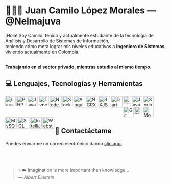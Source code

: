 # 👨🏻‍💻 Juan Camilo López Morales &mdash; @Nelmajuva

¡Hola! Soy Camilo, ténico y actualmente estudiante de la tecnología de Análisis y Desarrollo de Sistemas de Información,<br/>
teniendo cómo meta lograr mis niveles educativos a **Ingeniero de Sistemas**, viviendo actualmente en Colombia.<br/><br/>

**Trabajando en el sector privado, mientras estudio al mismo tiempo.**

## 💻 Lenguajes, Tecnologías y Herramientas
<div>
  <img align="left" alt="Laravel" width="32px" src="https://upload.wikimedia.org/wikipedia/commons/thumb/9/9a/Laravel.svg/1200px-Laravel.svg.png" >
  <img align="left" alt="PHP" width="32px" src="https://cdn3.iconfinder.com/data/icons/popular-services-brands/512/php-512.png" >
  <img align="left" alt="JavaScript" width="32px" src="https://upload.wikimedia.org/wikipedia/commons/thumb/9/99/Unofficial_JavaScript_logo_2.svg/800px-Unofficial_JavaScript_logo_2.svg.png" >
  <img align="left" alt="TypeScript" width="32px" src="https://upload.wikimedia.org/wikipedia/commons/4/4c/Typescript_logo_2020.svg" >
  <img align="left" alt="Node.JS" width="36px" src="https://icons-for-free.com/iconfiles/png/512/install+javascript+js+node+npm+tools+icon-1320165731324625592.png" >
  <img align="left" alt="Sockets" width="32px" src="https://cdn.worldvectorlogo.com/logos/socket-io.svg" >
  <img align="left" alt="Angular" width="36px" src="https://upload.wikimedia.org/wikipedia/commons/thumb/c/cf/Angular_full_color_logo.svg/2048px-Angular_full_color_logo.svg.png" >
  <img align="left" alt="NGRX" width="36px" src="https://ngrx.io/assets/images/badge.svg" >
  <img align="left" alt="RXJS" width="36px" src="https://cdn.worldvectorlogo.com/logos/rxjs-1.svg" >
  <img align="left" alt="Dart" width="36px" src="https://img.icons8.com/color/144/000000/dart.png">
  <img align="left" alt="Flutter" width="24px" src="https://iconape.com/wp-content/files/yb/61798/svg/flutter-logo.svg" >
  <img align="left" alt="Java" width="32px" src="https://cdn-icons-png.flaticon.com/512/226/226777.png" >
  <img align="left" alt="Spring" width="32px" src="https://seeklogo.com/images/W/webstorm-logo-691E749F21-seeklogo.com.png" >
</div>

<br />
<br />

<div>
  <img align="left" alt="Git" width="32px" src="https://upload.wikimedia.org/wikipedia/commons/thumb/3/3f/Git_icon.svg/1024px-Git_icon.svg.png" >
  <img align="left" alt="FireBase" width="24px" src="https://firebase.google.com/downloads/brand-guidelines/PNG/logo-logomark.png?hl=es-419" >
  <img align="left" alt="MongoDB" width="32px" src="https://img.icons8.com/color/480/mongodb.png" >
  <img align="left" alt="MySQL" width="36px" src="https://rcorrado.github.io/img/techs/Mysql.png">
  <img align="left" alt="SQL" width="36px" src="https://www.geekandjob.com/uploads/wiki/43b8c92d2a8fcd2a95ae6bf30c18494dae92467a.png">
  <img align="left" alt="IntelliJ" width="36px" src="https://upload.wikimedia.org/wikipedia/commons/thumb/9/9c/IntelliJ_IDEA_Icon.svg/1200px-IntelliJ_IDEA_Icon.svg.png">
  <img align="left" alt="Webstorm" width="36px" src="https://resources.jetbrains.com/storage/products/webstorm/img/meta/webstorm_logo_300x300.png" >
</div>

<br />
<br />

## 📨 Contactáctame
Puedes enviarme un correo electrónico dando <a href="mailto:camilopezm24734m@gmail.com">clic aquí</a>.
<br />
<br />
<br />
<br />

> ✨☁️ Imagination is more important than knowledge...  
> *&mdash; Albert Einstein*
